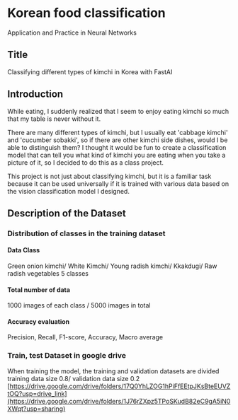 # Korean food classification
Application and Practice in Neural Networks

## Title
Classifying different types of kimchi in Korea with FastAI

## Introduction
While eating, I suddenly realized that I seem to enjoy eating kimchi so much that my table is never without it.

There are many different types of kimchi, but I usually eat 'cabbage kimchi' and 'cucumber sobakki', so if there are other kimchi side dishes, would I be able to distinguish them? I thought it would be fun to create a classification model that can tell you what kind of kimchi you are eating when you take a picture of it, so I decided to do this as a class project.

This project is not just about classifying kimchi, but it is a familiar task because it can be used universally if it is trained with various data based on the vision classification model I designed.

## Description of the Dataset
### Distribution of classes in the training dataset
#### Data Class
Green onion kimchi/ White Kimchi/ Young radish kimchi/ Kkakdugi/ Raw radish vegetables 
5 classes
#### Total number of data
1000 images of each class / 5000 images in total

#### Accuracy evaluation
Precision, Recall, F1-score, Accuracy, Macro average

### Train, test Dataset in google drive
When training the model, the training and validation datasets are divided
training data size 0.8/ validation data size 0.2
[https://drive.google.com/drive/folders/17Q0YhLZOG1hPiFfEEtpJKsBteEUVZtOQ?usp=drive_link](https://drive.google.com/drive/folders/1J76rZXpz5TPoSKudB82eC9gA5iN0XWqt?usp=sharing)
